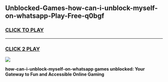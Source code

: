 
## Unblocked-Games-how-can-i-unblock-myself-on-whatsapp-Play-Free-q0bgf
<h3>
<a href="https://premium76.site?title=how-can-i-unblock-myself-on-whatsapp&ref=23A">CLICK TO PLAY</a></h3>
<hr>

<h3>
<a href="https://premium76.site?title=how-can-i-unblock-myself-on-whatsapp&ref=23A">CLICK 2 PLAY</a>
  
</h3>

<a href="https://premium76.site?title=how-can-i-unblock-myself-on-whatsapp&ref=23A"><img src="https://clearcache.store/games.png"></a>


**how-can-i-unblock-myself-on-whatsapp games unblocked: Your Gateway to Fun and Accessible Online Gaming**
